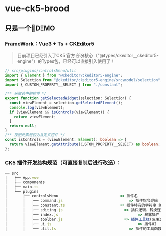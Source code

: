 # vue-ck5-brood



## 只是一个🐣DEMO

### FrameWork：Vue3 + Ts + CKEditor5

> 目前项目已经引入了CK5 官方 部分核心（"@types/ckeditor__ckeditor5-engine"）的Types包，已经可以直接引入使用了！

```typescript
// src/plugins/controlsMenu/util
import { Element } from "@ckeditor/ckeditor5-engine";
import Selection from "@ckeditor/ckeditor5-engine/src/model/selection";
import { CUSTOM_PROPERTY__SELECT } from "./constant";

/** 获取选中的控件 */
export function getSelectedWidget(selection: Selection) {
  const viewElement = selection.getSelectedElement();
  console.log(viewElement);
  if (viewElement && isControls(viewElement)) {
    return viewElement;
  }
  return null;
}
/** 视图元素是否为自定义控件 */
const isControls = (viewElement: Element): boolean => {
  return viewElement.getAttribute(CUSTOM_PROPERTY__SELECT) as boolean;
};

```



### CK5 插件开发结构规范（可直接复制后进行改造）：

```js
── src
│   ├── App.vue
│   ├── components
│   ├── main.ts
│   └── plugins
│       ├── controlsMenu        					=> 插件名
│       │   ├── command.js								=> 插件指令逻辑					
│       │   ├── constant.ts						  	=> 插件特有的字符串 统一放在此处声明
│       │   ├── editing.js							  => 插件逻辑、转换逻辑、schema注册等
│       │   ├── index.js									=> 暴露插件
│       │   ├── toolbar.js							  => 插件工具栏(忽略这个)
│       │   ├── ui.js									  	=> 插件UI
│       │   └── util.ts								  	=> 插件的工具函数
```

